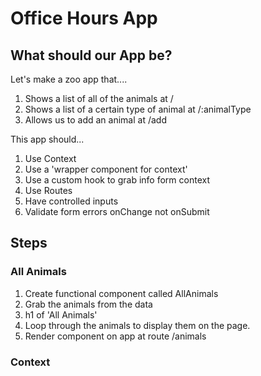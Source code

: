 # Office Hours App

## What should our App be?

Let's make a zoo app that....

1. Shows a list of all of the animals at /
2. Shows a list of a certain type of animal at /:animalType
3. Allows us to add an animal at /add

This app should...

1. Use Context
1. Use a 'wrapper component for context'
1. Use a custom hook to grab info form context
1. Use Routes
1. Have controlled inputs
1. Validate form errors onChange not onSubmit

## Steps

### All Animals

1. Create functional component called AllAnimals
2. Grab the animals from the data
3. h1 of 'All Animals'
4. Loop through the animals to display them on the page.
5. Render component on app at route /animals

### Context

